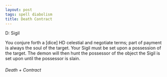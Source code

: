 ```yaml
---
layout: post
tags: spell diabolism
title: Death Contract
---
```


D: Sigil

You conjure forth a [dice] HD celestial and negotiate terms; part of payment is always the soul of the target. Your Sigil must be set upon a possession of the target. The demon will then hunt the possessor of the object the Sigil is set upon until the possessor is slain.
###### Death + Contract
